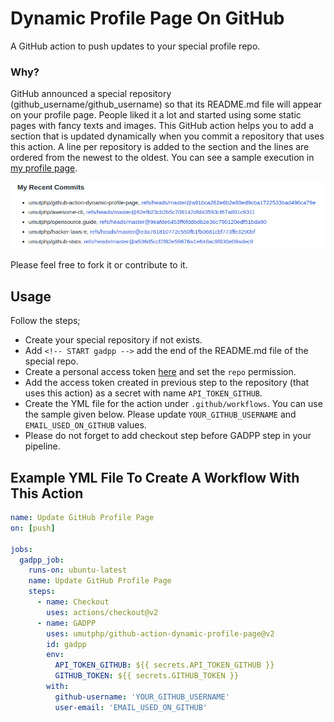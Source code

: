 # Dynamic Profile Page On GitHub

A GitHub action to push updates to your special profile repo.

### Why?

GitHub announced a special repository (github_username/github_username) so that its README.md file will appear on your profile page. People liked it a lot and started using some static pages with fancy texts and images. This GitHub action helps you to add a section that is updated dynamically when you commit a repository that uses this action. A line per repository is added to the section and the lines are ordered from the newest to the oldest. You can see a sample execution in [my profile page](https://github.com/umutphp).

![Sample Profile Page](./assets/github_profile_sample.png)

Please feel free to fork it or contribute to it.

## Usage

Follow the steps;
- Create your special repository if not exists.
- Add `<!-- START gadpp -->` add the end of the README.md file of the special repo.
- Create a personal access token [here](https://github.com/settings/tokens) and set the `repo` permission.
- Add the access token created in previous step to the repository (that uses this action) as a secret with name `API_TOKEN_GITHUB`.
- Create the YML file for the action under `.github/workflows`. You can use the sample given below. Please update `YOUR_GITHUB_USERNAME` and `EMAIL_USED_ON_GITHUB` values.
- Please do not forget to add checkout step before GADPP step in your pipeline.

## Example YML File To Create A Workflow With This Action

```yml
name: Update GitHub Profile Page
on: [push]

jobs:
  gadpp_job:
    runs-on: ubuntu-latest
    name: Update GitHub Profile Page
    steps:
      - name: Checkout
        uses: actions/checkout@v2
      - name: GADPP
        uses: umutphp/github-action-dynamic-profile-page@v2
        id: gadpp
        env:
          API_TOKEN_GITHUB: ${{ secrets.API_TOKEN_GITHUB }}
          GITHUB_TOKEN: ${{ secrets.GITHUB_TOKEN }}
        with:
          github-username: 'YOUR_GITHUB_USERNAME'
          user-email: 'EMAIL_USED_ON_GITHUB'

```
